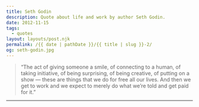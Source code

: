 ```yaml
---
title: Seth Godin
description: Quote about life and work by author Seth Godin.
date: 2012-11-15
tags: 
  - quotes
layout: layouts/post.njk
permalink: /{{ date | pathDate }}/{{ title | slug }}-2/
og: seth-godin.jpg
---
```


> “The act of giving someone a smile, of connecting to a human, of taking initiative, of being surprising, of being creative, of putting on a show — these are things that we do for free all our lives. And then we get to work and we expect to merely do what we’re told and get paid for it.”

---
